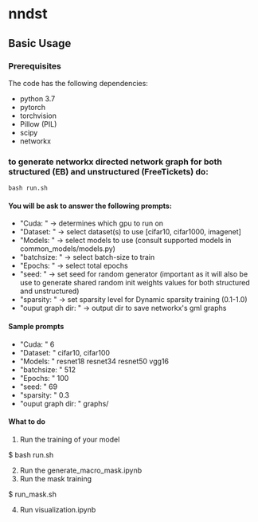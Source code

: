 # nndst
## Basic Usage
### Prerequisites
The code has the following dependencies:

- python 3.7
- pytorch
- torchvision
- Pillow (PIL)
- scipy 
- networkx

### to generate networkx directed network graph for both structured (EB) and unstructured (FreeTickets) do:
````
bash run.sh
````
#### You will be ask to answer the following prompts:
* "Cuda: " -> determines which gpu to run on
* "Dataset: " -> select dataset(s) to use [cifar10, cifar1000, imagenet]
* "Models: " -> select models to use (consult supported models in common_models/models.py)
* "batchsize: " -> select batch-size to train
* "Epochs: " -> select total epochs
* "seed: " -> set seed for random generator (important as it will also be use to generate shared random init weights values for both structured and unstructured)
* "sparsity: " -> set sparsity level for Dynamic sparsity training (0.1-1.0)
* "ouput graph dir: " -> output dir to save networkx's gml graphs

#### Sample prompts
* "Cuda: " 6
* "Dataset: " cifar10, cifar100
* "Models: " resnet18 resnet34 resnet50 vgg16
* "batchsize: " 512
* "Epochs: " 100
* "seed: " 69
* "sparsity: " 0.3
* "ouput graph dir: " graphs/

#### What to do
1. Run the training of your model

$ bash run.sh

2. Run the generate_macro_mask.ipynb
3. Run the mask training 

$ run_mask.sh

4. Run visualization.ipynb
